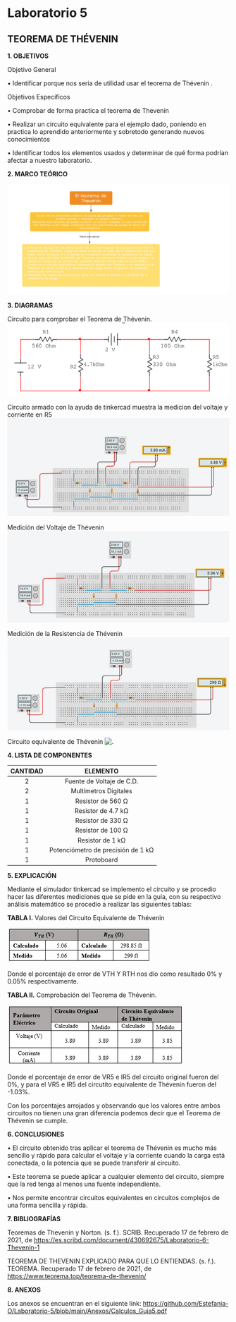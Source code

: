 # Laboratorio 5

## TEOREMA DE THÉVENIN

**1. OBJETIVOS**

Objetivo General

•	Identificar porque nos seria de utilidad usar el teorema de Thévenin .

Objetivos Específicos 

•	Comprobar de forma practica el teorema de Thevenin

•	Realizar un circuito equivalente para el ejemplo dado, poniendo en practica lo aprendido anteriormente y sobretodo generando nuevos conocimientos 

•	Identificar todos los elementos usados y determinar de qué forma podrían afectar a nuestro laboratorio.


**2. MARCO TEÓRICO**

![.](https://github.com/Estefania-O/Laboratorio-5/blob/main/img/Mapa_Teorema_Thevenin.png)

**3. DIAGRAMAS**

Circuito para comprobar el Teorema de Thévenin.
![.](https://github.com/Estefania-O/Laboratorio-5/blob/main/img/Circuito_practica.png)

Circuito armado con la ayuda de tinkercad muestra la medicion del voltaje y corriente en R5
![.](https://github.com/Estefania-O/Laboratorio-5/blob/main/img/Circuito_original.png)

Medición del Voltaje de Thévenin
![.](https://github.com/Estefania-O/Laboratorio-5/blob/main/img/Circuito_VTH.png)

Medición de la Resistencia de Thévenin
![.](https://github.com/Estefania-O/Laboratorio-5/blob/main/img/Circuito_RTH.png)

Circuito equivalente de Thévenin
![.](https://github.com/Estefania-O/Laboratorio-5/blob/main/img/Circuito_Th%C3%A9venin.png)

**4. LISTA DE COMPONENTES**

|**CANTIDAD**|**ELEMENTO**|
|:---:|:---:|
|2|Fuente de Voltaje de C.D.|
|2|Multímetros Digitales|
|1|Resistor de 560 Ω|
|1|Resistor de 4.7 kΩ|
|1|Resistor de 330 Ω|
|1|Resistor de 100 Ω|
|1|Resistor de 1 kΩ|
|1|Potenciómetro de precisión de 1 kΩ|
|1|Protoboard|

**5. EXPLICACIÓN**

Mediante el simulador tinkercad se implemento el circuito y se procedio hacer las diferentes mediciones que se pide en la guía, con su respectivo análisis matemático se procedio a realizar las siguientes tablas:

**TABLA I.** Valores del Circuito Equivalente de Thévenin

![.](https://github.com/Estefania-O/Laboratorio-5/blob/main/img/Tabla1_Guia5.png)

Donde el porcentaje de error de VTH Y RTH nos dio como resultado 0% y 0.05% respectivamente.

**TABLA II.** Comprobación del Teorema de Thévenin.

![.](https://github.com/Estefania-O/Laboratorio-5/blob/main/img/Tabla2_Guia5.png)

Donde el porcentaje de error de VR5 e IR5 del circuito original fueron del 0%, y para el VR5 e IR5 del circutito equivalente de Thévenin fueron del -1.03%.

Con los porcentajes arrojados y observando que los valores entre ambos circuitos no tienen una gran diferencia podemos decir que el Teorema de Thévenin se cumple.

**6. CONCLUSIONES**

•	El circuito obtenido tras aplicar el teorema de Thévenin es mucho más sencillo y rápido para calcular el voltaje y la corriente cuando la carga está conectada, o la potencia que se puede transferir al circuito.

•	Este teorema se puede aplicar a cualquier elemento del circuito, siempre que la red tenga al menos una fuente independiente.

•	Nos permite encontrar circuitos equivalentes en circuitos complejos de una forma sencilla y rápida.

**7. BIBLIOGRAFÍAS**

Teoremas de Thevenin y Norton. (s. f.). SCRIB. Recuperado 17 de febrero de 2021, de https://es.scribd.com/document/430692675/Laboratorio-6-Thevenin-1

TEOREMA DE THEVENIN EXPLICADO PARA QUE LO ENTIENDAS. (s. f.). TEOREMA. Recuperado 17 de febrero de 2021, de https://www.teorema.top/teorema-de-thevenin/

**8. ANEXOS**

Los anexos se encuentran en el siguiente link: https://github.com/Estefania-O/Laboratorio-5/blob/main/Anexos/Calculos_Guia5.pdf
